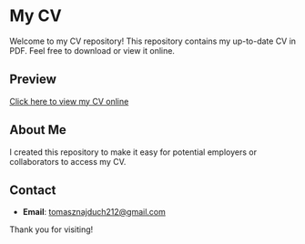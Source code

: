 # My CV

Welcome to my CV repository! This repository contains my up-to-date CV in PDF. Feel free to download or view it online.

## Preview
[Click here to view my CV online](https://1drv.ms/w/c/7f4b7d72e5174a3e/EUgwUAyKx8NHgciggXeLIjcBQQ-uvRekTdLRSVup25xJKA?e=0gnfJl)

## About Me
I created this repository to make it easy for potential employers or collaborators to access my CV.

## Contact
- **Email**: tomasznajduch212@gmail.com

Thank you for visiting!
